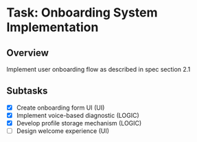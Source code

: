 # Task: Onboarding System Implementation

## Overview
Implement user onboarding flow as described in spec section 2.1

## Subtasks
- [x] Create onboarding form UI (UI)
- [x] Implement voice-based diagnostic (LOGIC)
- [x] Develop profile storage mechanism (LOGIC)
- [ ] Design welcome experience (UI)